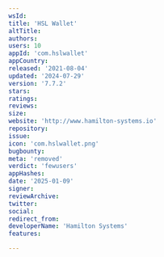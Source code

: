 ```yaml
---
wsId: 
title: 'HSL Wallet'
altTitle: 
authors: 
users: 10
appId: 'com.hslwallet'
appCountry: 
released: '2021-08-04'
updated: '2024-07-29'
version: '7.7.2'
stars: 
ratings: 
reviews: 
size: 
website: 'http://www.hamilton-systems.io'
repository: 
issue: 
icon: 'com.hslwallet.png'
bugbounty: 
meta: 'removed'
verdict: 'fewusers'
appHashes: 
date: '2025-01-09'
signer: 
reviewArchive: 
twitter: 
social: 
redirect_from: 
developerName: 'Hamilton Systems'
features: 

---
```


